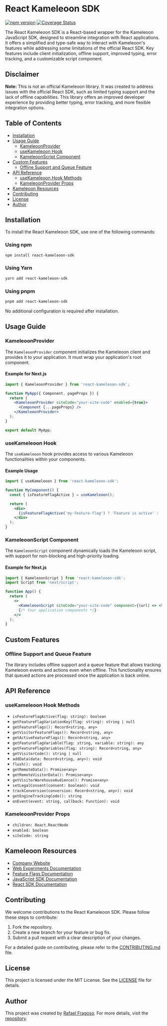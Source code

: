 # React Kameleoon SDK

[![npm version](https://img.shields.io/npm/v/kameleoon-react-sdk.svg)](https://www.npmjs.com/package/kameleoon-react-sdk) 
[![Coverage Status](https://coveralls.io/repos/github/orafaelfragoso/kameleoon-react-sdk/badge.svg?branch=main)](https://coveralls.io/github/orafaelfragoso/kameleoon-react-sdk?branch=main)

The React Kameleoon SDK is a React-based wrapper for the Kameleoon JavaScript SDK, designed to streamline integration with React applications. It offers a simplified and type-safe way to interact with Kameleoon's features while addressing some limitations of the official React SDK. Key features include client initialization, offline support, improved typing, error tracking, and a customizable script component.

## Disclaimer

**Note:** This is not an official Kameleoon library. It was created to address issues with the official React SDK, such as limited typing support and the lack of offline capabilities. This library offers an improved developer experience by providing better typing, error tracking, and more flexible integration options.

## Table of Contents

- [Installation](#installation)
- [Usage Guide](#usage-guide)
  - [KameleoonProvider](#kameleoonprovider)
  - [useKameleoon Hook](#usekameleoon-hook)
  - [KameleoonScript Component](#kameleoonscript-component)
- [Custom Features](#custom-features)
  - [Offline Support and Queue Feature](#offline-support-and-queue-feature)
- [API Reference](#api-reference)
  - [useKameleoon Hook Methods](#usekameleoon-hook-methods)
  - [KameleoonProvider Props](#kameleoonprovider-props)
- [Kameleoon Resources](#kameleoon-resources)
- [Contributing](#contributing)
- [License](#license)
- [Author](#author)

## Installation

To install the React Kameleoon SDK, use one of the following commands:

### Using npm

```bash
npm install react-kameleoon-sdk
```

### Using Yarn

```bash
yarn add react-kameleoon-sdk
```

### Using pnpm

```bash
pnpm add react-kameleoon-sdk
```

No additional configuration is required after installation.

## Usage Guide

### KameleoonProvider

The `KameleoonProvider` component initializes the Kameleoon client and provides it to your application. It must wrap your application's root component.

#### Example for Next.js

```jsx
import { KameleoonProvider } from 'react-kameleoon-sdk';

function MyApp({ Component, pageProps }) {
  return (
    <KameleoonProvider siteCode="your-site-code" enabled={true}>
      <Component {...pageProps} />
    </KameleoonProvider>
  );
}

export default MyApp;
```

### useKameleoon Hook

The `useKameleoon` hook provides access to various Kameleoon functionalities within your components.

#### Example Usage

```jsx
import { useKameleoon } from 'react-kameleoon-sdk';

function MyComponent() {
  const { isFeatureFlagActive } = useKameleoon();

  return (
    <div>
      {isFeatureFlagActive('my-feature-flag') ? 'Feature is active' : 'Feature is inactive'}
    </div>
  );
}
```

### KameleoonScript Component

The `KameleoonScript` component dynamically loads the Kameleoon script, with support for non-blocking and high-priority loading.

#### Example for Next.js

```jsx
import { KameleoonScript } from 'react-kameleoon-sdk';
import Script from 'next/script';

function App() {
  return (
    <>
      <KameleoonScript siteCode="your-site-code" component={(url) => <Script src={url} strategy="beforeInteractive" />} />
      {/* Your application components */}
    </>
  );
}
```

## Custom Features

### Offline Support and Queue Feature

The library includes offline support and a queue feature that allows tracking Kameleoon events and actions even when offline. This functionality ensures that queued actions are processed once the application is back online.

## API Reference

### useKameleoon Hook Methods

- `isFeatureFlagActive(flag: string): boolean`
- `getFeatureFlagVariationKey(flag: string): string | null`
- `getFeatureFlags(): Record<string, any>`
- `getVisitorFeatureFlags(): Record<string, any>`
- `getActiveFeatureFlags(): Record<string, any>`
- `getFeatureFlagVariable(flag: string, variable: string): any`
- `getFeatureFlagVariables(flag: string): Record<string, any>`
- `getVisitorCode(): string | null`
- `addData(data: Record<string, any>): void`
- `flush(): void`
- `getRemoteData(): Promise<any>`
- `getRemoteVisitorData(): Promise<any>`
- `getVisitorWarehouseAudience(): Promise<any>`
- `setLegalConsent(consent: boolean): void`
- `trackConversion(conversion: Record<string, any>): void`
- `getEngineTrackingCode(): string`
- `onEvent(event: string, callback: Function): void`

### KameleoonProvider Props

- `children: React.ReactNode`
- `enabled: boolean`
- `siteCode: string`

## Kameleoon Resources

- [Company Website](https://www.kameleoon.com)
- [Web Experiments Documentation](https://docs.kameleoon.com/web-experiments)
- [Feature Flags Documentation](https://docs.kameleoon.com/feature-flags)
- [JavaScript SDK Documentation](https://docs.kameleoon.com/javascript-sdk)
- [React SDK Documentation](https://docs.kameleoon.com/react-sdk)

## Contributing

We welcome contributions to the React Kameleoon SDK. Please follow these steps to contribute:

1. Fork the repository.
2. Create a new branch for your feature or bug fix.
3. Submit a pull request with a clear description of your changes.

For a detailed guide on contributing, please refer to the [CONTRIBUTING.md](./CONTRIBUTING.md) file.

## License

This project is licensed under the MIT License. See the [LICENSE](./LICENSE) file for details.

## Author

This project was created by [Rafael Fragoso](mailto:rafael.fragoso@hurb.com). For more details, visit the [repository](https://github.com/orafaelfragoso/kameleoon-react-sdk).